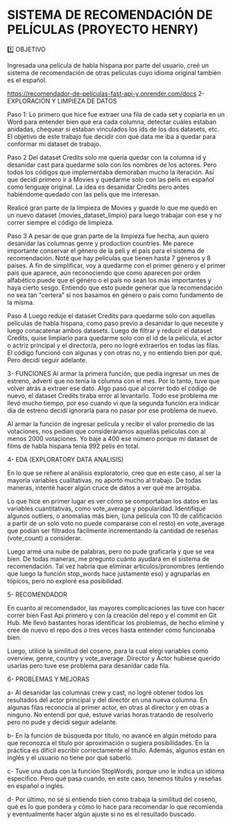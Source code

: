 # SISTEMA DE RECOMENDACIÓN DE PELÍCULAS (PROYECTO HENRY)

1️⃣ OBJETIVO
 
Ingresada una película de habla hispana por parte del usuario, creé un sistema de recomendación de otras películas cuyo idioma original también es el español.

https://recomendador-de-peliculas-fast-api-y.onrender.com/docs
2- EXPLORACIÓN Y LIMPIEZA DE DATOS

Paso 1:
Lo primero que hice fue extraer una fila de cada set y copiarla en un Word para entender bien qué era cada columna, detectar cuáles estaban anidadas, chequear si estaban vinculados los ids de los dos datasets, etc. El objetivo de este trabajo fue decidir con qué data me iba a quedar para conformar mi dataset de trabajo. 

Paso 2
Del dataset Credits solo me quería quedar con la columna id y desanidar cast para quedarme solo con los nombres de los actores. Pero todos los códigos que implementaba demoraban mucho la iteración. Así que decidí primero ir a Movies y quedarme solo con las pelis en español como lenguaje original. La idea es desanidar Credits pero antes habiéndome quedado con las pelis que me interesan.

Realicé gran parte de la limpieza de Movies y guardé lo que me quedó en un nuevo dataset (movies_dataset_limpio) para luego trabajar con ese y no correr siempre el código de limpieza.

Paso 3
A pesar de que gran parte de la limpieza fue hecha, aun quiero desanidar las columnas genre y production countries. Me parece importante conservar el género de la peli y el país para el sistema de recomendación. Noté que hay películas que tienen hasta 7 géneros y 8 países. A fin de simplificar, voy a quedarme con el primer género y el primer país que aparece, aún reconociendo que como aparecen por orden alfabético puede que el género o el país no sean los más importantes y haya cierto sesgo. Entiendo que esto puede generar que la recomendación no sea tan “certera” si nos basamos en género o país como fundamento de la misma. 

Paso 4
Luego reduje el dataset Credits para quedarme solo con aquellas películas de habla hispana, como paso previo a desanidar lo que necesite y luego conacatenar ambos datasets. 
Luego de filtrar y reducir el dataset Credits, quise limpiarlo para quedarme solo con el id de la película, el actor o actriz principal y el director/a, pero no logré extraerlos en todas las filas. El código funcionó con algunas y con otras no, y no entiendo bien por qué. Pero decidí seguir adelante.

3- FUNCIONES
Al armar la primera función, que pedía ingresar un mes de estreno, advertí que no tenia la columna con el mes. Por lo tanto, tuve que volver atrás a extraer ese dato. Algo pasó que al correr todo el código de nuevo, el dataset Credits tiraba error al levantarlo. Todo ese problema me llevó mucho tiempo, por eso cuando vi que la segunda función era indicar día de estreno decidí ignorarla para no pasar por ese problema de nuevo. 

Al armar la función de ingresar película y recibir el valor promedio de las votaciones, nos pedían que consideráramos aquellas películas con al menos 2000 votaciones. Yo bajé a 400 ese número porque mi dataset de films de habla hispana tenía 992 pelis en total.



4- EDA (EXPLORATORY DATA ANALISIS)

En lo que se refiere al análisis exploratorio, creo que en este caso, al ser la mayoría variables cualitativas, no aportó mucho al trabajo. De todas maneras, intenté hacer algún cruce de datos a ver qué me arrojaba. 

Lo que hice en primer lugar es ver cómo se comportaban los datos en las variables cuantitativas, como vote_average y popularidad. Identifiqué algunos outliers, o anomalías más bien, (una película con 10 de calificación a partir de un solo voto no puede compararse con el resto) en vote_average que podían ser filtrados fácilmente incrementando la cantidad de reseñas (vote_count) a considerar.

Luego armé una nube de palabras, pero no pude graficarla y que se vea bien. De todas maneras, me pregunto cuánto ayudará en el sistema de recomendación. Tal vez habría que eliminar artículos/pronombres (entiendo que luego la función stop_words hace justamente eso) y agruparlas en tópicos, pero no exploré esa posibilidad.


5- RECOMENDADOR

En cuanto al recomendador, las mayores complicaciones las tuve con hacer correr bien Fast Api primero y con la creación del repo y el commit en Git Hub. Me llevó bastantes horas identificar los problemas, de hecho eliminé y cree de nuevo el repo dos o tres veces hasta entender cómo funcionaba bien.

Luego, utilicé la similitud del coseno, para la cual elegí variables como overview, genre, country y vote_average. Director y Actor hubiese querido usarlas pero tuve ese problema para desanidar cada fila.

6- PROBLEMAS Y MEJORAS

a-	Al desanidar las columnas crew y cast, no logré obtener todos los resultados del actor principal y del director en una nueva columna. En algunas filas reconocía al primer actor, en otras al director y en otras a ninguno. No entendí por qué, estuve varias horas tratando de resolverlo pero no pude y decidí seguir adelante.

b-	En la función de búsqueda por título, no avancé en algún método para que reconozca el título por aproximación o sugiera posibilidades. En la práctica es difícil escribir correctamente el título. Además, algunos están en inglés y el usuario no tiene por qué saberlo.

c- Tuve una duda con la función StopWords, porque uno le indica un idioma especifico. Pero qué pasa cuando, en este caso, tenemos títulos y reseñas en español o inglés. 

d- Por último, no sé si entiendo bien cómo trabaja la similitud del coseno, qué es lo que pondera y cómo lo hace para recomendar lo que recomienda y eventualmente hacer algún ajuste si no es el resultado buscado.
